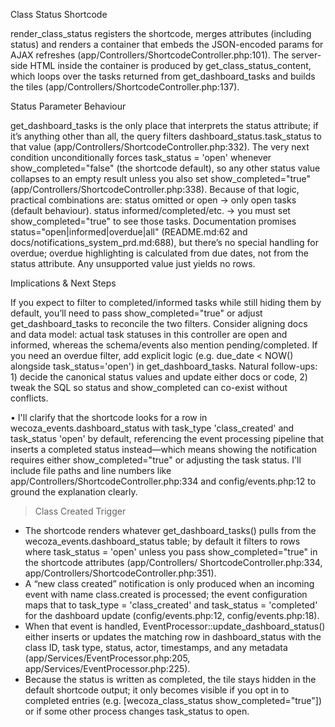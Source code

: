 Class Status Shortcode

render_class_status registers the shortcode, merges attributes (including status) and renders a container that embeds the JSON-encoded params for AJAX refreshes (app/Controllers/ShortcodeController.php:101).
The server-side HTML inside the container is produced by get_class_status_content, which loops over the tasks returned from get_dashboard_tasks and builds the tiles (app/Controllers/ShortcodeController.php:137).

Status Parameter Behaviour

get_dashboard_tasks is the only place that interprets the status attribute; if it’s anything other than all, the query filters dashboard_status.task_status to that value (app/Controllers/ShortcodeController.php:332).
The very next condition unconditionally forces task_status = 'open' whenever show_completed="false" (the shortcode default), so any other status value collapses to an empty result unless you also set show_completed="true" (app/Controllers/ShortcodeController.php:338).
Because of that logic, practical combinations are:
status omitted or open → only open tasks (default behaviour).
status informed/completed/etc. → you must set show_completed="true" to see those tasks.
Documentation promises status="open|informed|overdue|all" (README.md:62 and docs/notifications_system_prd.md:688), but there’s no special handling for overdue; overdue highlighting is calculated from due dates, not from the status attribute. Any unsupported value just yields no rows.

Implications & Next Steps

If you expect to filter to completed/informed tasks while still hiding them by default, you’ll need to pass show_completed="true" or adjust get_dashboard_tasks to reconcile the two filters.
Consider aligning docs and data model: actual task statuses in this controller are open and informed, whereas the schema/events also mention pending/completed.
If you need an overdue filter, add explicit logic (e.g. due_date < NOW() alongside task_status='open') in get_dashboard_tasks.
Natural follow-ups: 1) decide the canonical status values and update either docs or code, 2) tweak the SQL so status and show_completed can co-exist without conflicts.


• I'll clarify that the shortcode looks for a row in wecoza_events.dashboard_status with task_type
  'class_created' and task_status 'open' by default, referencing the event processing pipeline
  that inserts a completed status instead—which means showing the notification requires either
  show_completed="true" or adjusting the task status. I'll include file paths and line numbers like
  app/Controllers/ShortcodeController.php:334 and config/events.php:12 to ground the explanation
  clearly.

> Class Created Trigger

  - The shortcode renders whatever get_dashboard_tasks() pulls from the
  wecoza_events.dashboard_status table; by default it filters to rows where task_status =
  'open' unless you pass show_completed="true" in the shortcode attributes (app/Controllers/
  ShortcodeController.php:334, app/Controllers/ShortcodeController.php:351).
  - A “new class created” notification is only produced when an incoming event with name
  class.created is processed; the event configuration maps that to task_type = 'class_created' and
  task_status = 'completed' for the dashboard update (config/events.php:12, config/events.php:18).
  - When that event is handled, EventProcessor::update_dashboard_status() either inserts or updates
  the matching row in dashboard_status with the class ID, task type, status, actor, timestamps, and
  any metadata (app/Services/EventProcessor.php:205, app/Services/EventProcessor.php:225).
  - Because the status is written as completed, the tile stays hidden in the default shortcode
  output; it only becomes visible if you opt in to completed entries (e.g. [wecoza_class_status
  show_completed="true"]) or if some other process changes task_status to open.